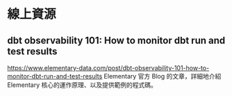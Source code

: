 # 線上資源

## dbt observability 101: How to monitor dbt run and test results
https://www.elementary-data.com/post/dbt-observability-101-how-to-monitor-dbt-run-and-test-results
Elementary 官方 Blog 的文章，詳細地介紹 Elementary 核心的運作原理、以及提供範例的程式碼。
